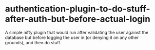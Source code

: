 # authentication-plugin-to-do-stuff-after-auth-but-before-actual-login
A simple nifty plugin that would run after validating the user against the database but before logging the user in (or denying it on any other grounds), and then do stuff.
